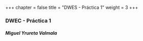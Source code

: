 +++
chapter = false
title = "DWES - Práctica 1"
weight = 3
+++

### DWEC - Práctica 1
##### Miguel Yrureta Valmala